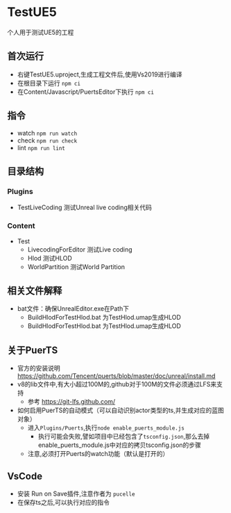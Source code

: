 # TestUE5

个人用于测试UE5的工程

## 首次运行

- 右键TestUE5.uproject,生成工程文件后,使用Vs2019进行编译
- 在根目录下运行  `npm ci`
- 在Content/Javascript/PuertsEditor下执行 `npm ci`

## 指令

- watch `npm run watch`
- check `npm run check`
- lint `npm run lint`

## 目录结构

### Plugins

- TestLiveCoding 测试Unreal live coding相关代码

### Content

- Test
  - LivecodingForEditor 测试Live coding
  - Hlod 测试HLOD
  - WorldPartition 测试World Partition

## 相关文件解释

- bat文件：确保UnrealEditor.exe在Path下
  - BuildHlodForTestHlod.bat 为TestHlod.umap生成HLOD
  - BuildHlodForTestHlod.bat 为TestHlod.umap生成HLOD

## 关于PuerTS

- 官方的安装说明 <https://github.com/Tencent/puerts/blob/master/doc/unreal/install.md>
- v8的lib文件中,有大小超过100M的,github对于100M的文件必须通过LFS来支持
  - 参考 <https://git-lfs.github.com/>
- 如何启用PuerTS的自动模式（可以自动识别actor类型的ts,并生成对应的蓝图对象）
  - 进入`Plugins/Puerts`,执行`node enable_puerts_module.js`
    - 执行可能会失败,譬如项目中已经包含了`tsconfig.json`,那么去掉enable_puerts_module.js中对应的拷贝tsconfig.json的步骤
  - 注意,必须打开Puerts的watch功能（默认是打开的）

## VsCode

- 安装 Run on Save插件,注意作者为 `pucelle`
- 在保存ts之后,可以执行对应的指令
